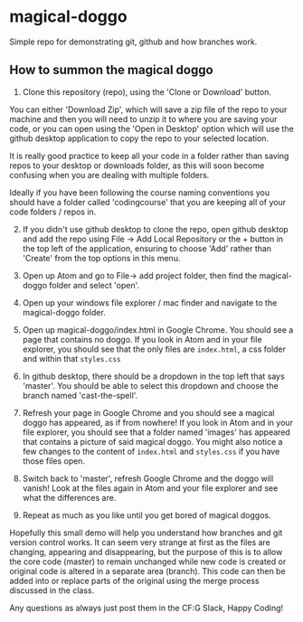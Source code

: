 # magical-doggo
Simple repo for demonstrating git, github and how branches work.

## How to summon the magical doggo
1. Clone this repository (repo), using the 'Clone or Download' button.

You can either 'Download Zip', which will save a zip file of the repo to your machine and then you will need to unzip
it to where you are saving your code, or you can open using the 'Open in Desktop'
option which will use the github desktop application to copy the repo to your selected location.

It is really good practice to keep all your code in a folder rather than saving
repos to your desktop or downloads folder, as this will soon become confusing
when you are dealing with multiple folders.

Ideally if you have been following the course naming conventions you should have
a folder called 'codingcourse' that you are keeping all of your code folders / repos in.

2. If you didn't use github desktop to clone the repo, open github desktop and
add the repo using File -> Add Local Repository or the + button in the top left
of the application, ensuring to choose 'Add' rather than 'Create' from the top options in this menu.

3. Open up Atom and go to File-> add project folder, then find the magical-doggo folder and select 'open'.

4. Open up your windows file explorer / mac finder and navigate to the magical-doggo folder.

5. Open up magical-doggo/index.html in Google Chrome. You should see a page that contains no doggo.
If you look in Atom and in your file explorer, you should see that the only files are ```index.html```,
a css folder and within that ```styles.css```

6. In github desktop, there should be a dropdown in the top left that says 'master'.
You should be able to select this dropdown and choose the branch named 'cast-the-spell'.

7. Refresh your page in Google Chrome and you should see a magical doggo has appeared, as if from nowhere!
If you look in Atom and in your file explorer, you should see that a folder named
'images' has appeared that contains a picture of said magical doggo. You might also
notice a few changes to the content of ```index.html``` and ```styles.css``` if you have those files open.

8. Switch back to 'master', refresh Google Chrome and the doggo will vanish!
Look at the files again in Atom and your file explorer and see what the differences are.

9. Repeat as much as you like until you get bored of magical doggos.

Hopefully this small demo will help you understand how branches and git version control works.
It can seem very strange at first as the files are changing, appearing and disappearing,
but the purpose of this is to allow the core code (master) to remain unchanged while new code is
created or original code is altered in a separate area (branch). This code can then
be added into  or replace parts of the original using the merge process discussed in the class.

Any questions as always just post them in the CF:G Slack, Happy Coding! 
